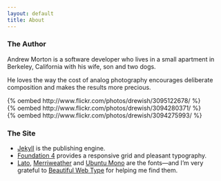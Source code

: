```yaml
---
layout: default
title: About
---
```

### The Author

Andrew Morton is a software developer who lives in a small apartment in
Berkeley, California with his wife, son and two dogs.

He loves the way the cost of analog photography encourages deliberate
composition and makes the results more precious.

<div class="row">
  <div class="small-4 columns">{% oembed http://www.flickr.com/photos/drewish/3095122678/ %}</div>
  <div class="small-4 columns">{% oembed http://www.flickr.com/photos/drewish/3094280371/ %}</div>
  <div class="small-4 columns">{% oembed http://www.flickr.com/photos/drewish/3094275993/ %}</div>
</div>

### The Site

- [Jekyll](http://jekyllrb.com/) is the publishing engine.
- [Foundation 4](http://foundation.zurb.com/) provides a responsive grid and
  pleasant typography.
- [Lato](http://www.google.com/fonts/specimen/Lato),
  [Merriweather](http://www.google.com/fonts/specimen/Merriweather) and
  [Ubuntu Mono](http://www.google.com/fonts/specimen/Ubuntu%20Mono) are the
  fonts—and I’m very grateful to [Beautiful Web Type](http://hellohappy.org/beautiful-web-type/)
  for helping me find them.